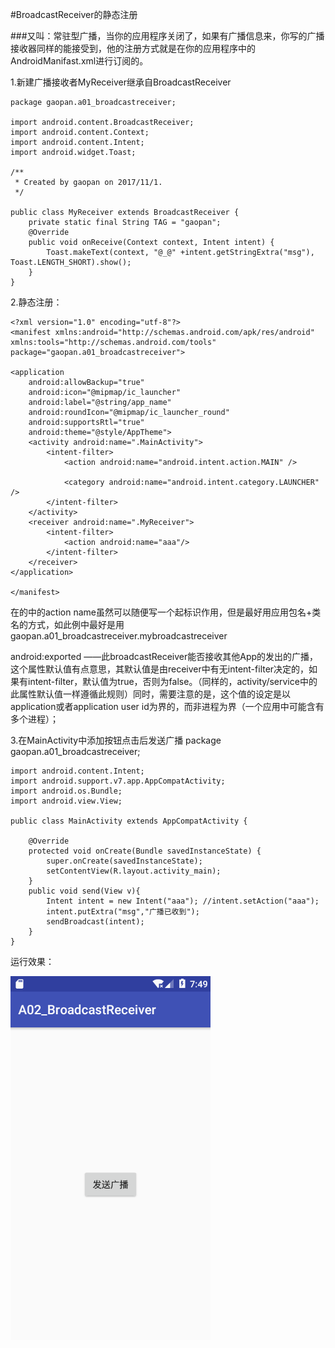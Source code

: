 #BroadcastReceiver的静态注册

###又叫：常驻型广播，当你的应用程序关闭了，如果有广播信息来，你写的广播接收器同样的能接受到，他的注册方式就是在你的应用程序中的AndroidManifast.xml进行订阅的。

1.新建广播接收者MyReceiver继承自BroadcastReceiver

	package gaopan.a01_broadcastreceiver;
	
	import android.content.BroadcastReceiver;
	import android.content.Context;
	import android.content.Intent;
	import android.widget.Toast;
	
	/**
	 * Created by gaopan on 2017/11/1.
	 */
	
	public class MyReceiver extends BroadcastReceiver {
	    private static final String TAG = "gaopan";
	    @Override
	    public void onReceive(Context context, Intent intent) {
	        Toast.makeText(context, "@_@" +intent.getStringExtra("msg"), Toast.LENGTH_SHORT).show();
	    }
	}

2.静态注册：

	<?xml version="1.0" encoding="utf-8"?>
	<manifest xmlns:android="http://schemas.android.com/apk/res/android"
    xmlns:tools="http://schemas.android.com/tools"
    package="gaopan.a01_broadcastreceiver">

    <application
        android:allowBackup="true"
        android:icon="@mipmap/ic_launcher"
        android:label="@string/app_name"
        android:roundIcon="@mipmap/ic_launcher_round"
        android:supportsRtl="true"
        android:theme="@style/AppTheme">
        <activity android:name=".MainActivity">
            <intent-filter>
                <action android:name="android.intent.action.MAIN" />

                <category android:name="android.intent.category.LAUNCHER" />
            </intent-filter>
        </activity>
        <receiver android:name=".MyReceiver">
            <intent-filter>
                <action android:name="aaa"/>
            </intent-filter>
        </receiver>
    </application>

	</manifest>
在<receiver>的<intent-filter>中的action name虽然可以随便写一个起标识作用，但是最好用应用包名+类名的方式，如此例中最好是用gaopan.a01_broadcastreceiver.mybroadcastreceiver

android:exported ——此broadcastReceiver能否接收其他App的发出的广播，这个属性默认值有点意思，其默认值是由receiver中有无intent-filter决定的，如果有intent-filter，默认值为true，否则为false。（同样的，activity/service中的此属性默认值一样遵循此规则）同时，需要注意的是，这个值的设定是以application或者application user id为界的，而非进程为界（一个应用中可能含有多个进程）；

3.在MainActivity中添加按钮点击后发送广播
	package gaopan.a01_broadcastreceiver;
	
	import android.content.Intent;
	import android.support.v7.app.AppCompatActivity;
	import android.os.Bundle;
	import android.view.View;
	
	public class MainActivity extends AppCompatActivity {
	
	    @Override
	    protected void onCreate(Bundle savedInstanceState) {
	        super.onCreate(savedInstanceState);
	        setContentView(R.layout.activity_main);
	    }
	    public void send(View v){
	        Intent intent = new Intent("aaa"); //intent.setAction("aaa");
	        intent.putExtra("msg","广播已收到");
	        sendBroadcast(intent);
	    }
	}
运行效果：

![](https://raw.githubusercontent.com/pgao0823/Picture/master/BroadcastReceiverDemo1.gif)
